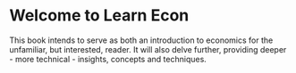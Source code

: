 # Welcome to Learn Econ

This book intends to serve as both an introduction to economics for the unfamiliar, but interested, reader. It will also delve further, providing deeper - more technical - insights, concepts and techniques.
